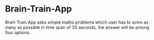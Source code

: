 # Brain-Train-App
Brain Train App asks simple maths problems which user has to solve as many as possible in time span of 30 seconds, the answer will be among four options.
